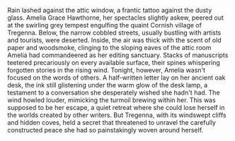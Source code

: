 Rain lashed against the attic window, a frantic tattoo against the dusty glass.  Amelia Grace Hawthorne, her spectacles slightly askew, peered out at the swirling grey tempest engulfing the quaint Cornish village of Tregenna.  Below, the narrow cobbled streets, usually bustling with artists and tourists, were deserted. Inside, the air was thick with the scent of old paper and woodsmoke, clinging to the sloping eaves of the attic room Amelia had commandeered as her editing sanctuary.  Stacks of manuscripts teetered precariously on every available surface, their spines whispering forgotten stories in the rising wind.  Tonight, however, Amelia wasn't focused on the words of others. A half-written letter lay on her ancient oak desk, the ink still glistening under the warm glow of the desk lamp, a testament to a conversation she desperately wished she hadn't had.  The wind howled louder, mimicking the turmoil brewing within her.  This was supposed to be her escape, a quiet retreat where she could lose herself in the worlds created by other writers.  But Tregenna, with its windswept cliffs and hidden coves, held a secret that threatened to unravel the carefully constructed peace she had so painstakingly woven around herself.
